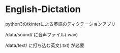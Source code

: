 # English-Dictation

python3のtkinterによる英語のディクテーションアプリ

/data/sound/ に音声ファイル(.wav)

/data/text/  に打ち込む英文(.txt) が必要
